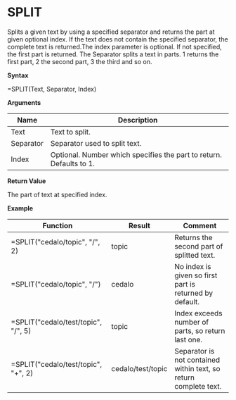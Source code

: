 # SPLIT

Splits a given text by using a specified separator and returns the part
at given optional index. If the text does not contain the specified
separator, the complete text is returned.The index parameter is
optional. If not specified, the first part is returned. The Separator
splits a text in parts. 1 returns the first part, 2 the second part, 3
the third and so on.

**Syntax**

=SPLIT(Text, Separator, Index)

**Arguments**

| Name      | Description                                                         |
|-----------|---------------------------------------------------------------------|
| Text      | Text to split.                                                      |
| Separator | Separator used to split text.                                       |
| Index     | Optional. Number which specifies the part to return. Defaults to 1. |

**Return Value**

The part of text at specified index.

**Example**

| Function                            | Result            | Comment                                                          |
|-------------------------------------|-------------------|------------------------------------------------------------------|
| =SPLIT("cedalo/topic", "/", 2)      | topic             | Returns the second part of splitted text.                        |
| =SPLIT("cedalo/topic", "/")         | cedalo            | No index is given so first part is returned by default.          |
| =SPLIT("cedalo/test/topic", "/", 5) | topic             | Index exceeds number of parts, so return last one.               |
| =SPLIT("cedalo/test/topic", "+", 2) | cedalo/test/topic | Separator is not contained within text, so return complete text. |
